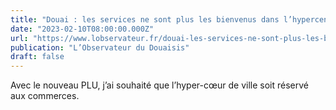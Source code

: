 ```yaml
---
title: "Douai : les services ne sont plus les bienvenus dans l’hypercentre"
date: "2023-02-10T08:00:00.000Z"
url: "https://www.lobservateur.fr/douai-les-services-ne-sont-plus-les-bienvenus-dans-lhypercentre/"
publication: "L’Observateur du Douaisis"
draft: false
---
```


Avec le nouveau PLU, j’ai souhaité que l’hyper-cœur de ville soit réservé aux commerces.
